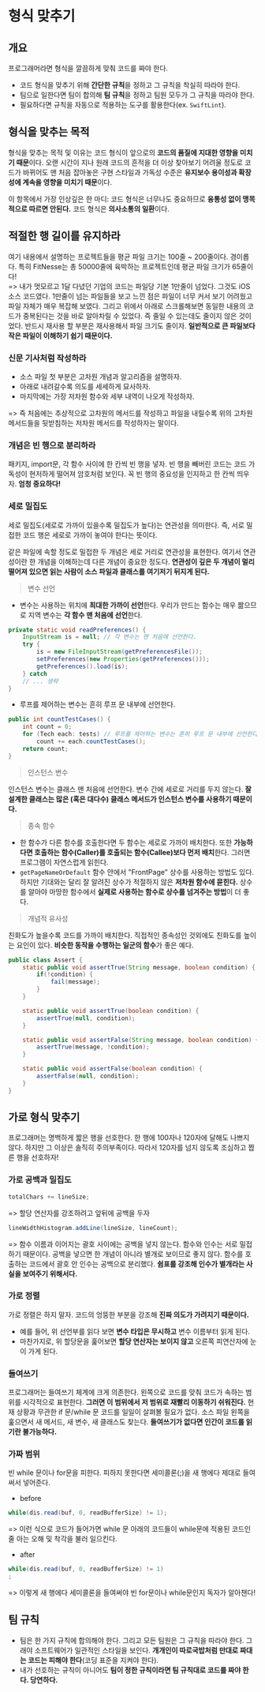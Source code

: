 # 형식 맞추기 

## 개요

프로그래머라면 형식을 깔끔하게 맞춰 코드를 짜야 한다.
* 코드 형식을 맞추기 위해 **간단한 규칙**을 정하고 그 규칙을 착실히 따라야 한다.
* 팀으로 일한다면 팀이 합의해 **팀 규칙**을 정하고 팀원 모두가 그 규칙을 따라야 한다.
* 필요하다면 규칙을 자동으로 적용하는 도구를 활용한다(ex. `SwiftLint`).

## 형식을 맞추는 목적

형식을 맞추는 목적 및 이유는 코드 형식이 앞으로의 **코드의 품질에 지대한 영향을 미치기 때문**이다. 오랜 시간이 지나 원래 코드의 흔적을 더 이상 찾아보기 어려울 정도로 코드가 바뀌어도 맨 처음 잡아놓은 구현 스타일과 가독성 수준은 **유지보수 용이성과 확장성에 계속을 영향을 미치기 때문**이다.

이 항목에서 가장 인상깊은 한 마디: 코드 형식은 너무나도 중요하므로 **융통성 없이 맹목적으로 따르면 안된다.** 코드 형식은 **의사소통의 일환**이다.

## 적절한 행 길이를 유지하라

여기 내용에서 설명하는 프로젝트들을 평균 파일 크기는 100줄 ~ 200줄이다. 경이롭다. 특히 FitNesse는 총 50000줄에 육박하는 프로젝트인데 평균 파일 크기가 65줄이다!
<br>=> 내가 멋모르고 1달 다녔던 기업의 코드는 파일당 기본 1만줄이 넘었다. 그것도 iOS 소스 코드였다. 1만줄이 넘는 파일들을 보고 느낀 점은 파일이 너무 커서 보기 어려웠고 파일 자체가 매우 복잡해 보였다. 그리고 위에서 아래로 스크롤해보면 동일한 내용의 코드가 중복된다는 것을 바로 알아차릴 수 있었다. 즉 줄일 수 있는데도 줄이지 않은 것이었다. 반드시 재사용 할 부분은 재사용해서 파일 크기도 줄이자. **일반적으로 큰 파일보다 작은 파일이 이해하기 쉽기 때문이다.**

### 신문 기사처럼 작성하라

* 소스 파일 첫 부분은 고차원 개념과 알고리즘을 설명하자. 
* 아래로 내려갈수록 의도를 세세하게 묘사하자. 
* 마지막에는 가장 저차원 함수와 세부 내역이 나오게 작성하자.

=> 즉 처음에는 추상적으로 고차원의 메서드를 작성하고 파일을 내릴수록 위의 고차원 메서드들을 뒷받침하는 저차원 메서드를 작성하자는 말이다.

### 개념은 빈 행으로 분리하라

패키지, import문, 각 함수 사이에 한 칸씩 빈 행을 넣자.
빈 행을 빼버린 코드는 코드 가독성이 현저하게 떨어져 암호처럼 보인다. 
꼭 빈 행의 중요성을 인지하고 한 칸씩 띄우자. **엄청 중요하다!**

### 세로 밀집도

세로 밀집도(세로로 가까이 있을수록 밀집도가 높다)는 연관성을 의미한다. 즉, 서로 밀접한 코드 행은 세로로 가까이 놓여야 한다는 뜻이다. 

같은 파일에 속할 정도로 밀접한 두 개념은 세로 거리로 연관성을 표현한다. 여기서 연관성이란 한 개념을 이해하는데 다른 개념이 중요한 정도다. **연관성이 깊은 두 개념이 멀리 떨어져 있으면 읽는 사람이 소스 파일과 클래스를 여기저기 뒤지게 된다.**
 
> 변수 선언

* 변수는 사용하는 위치에 **최대한 가까이 선언**한다. 우리가 만드는 함수는 매우 짦으므로 지역 변수는 **각 함수 맨 처음에 선언**한다.

```java
private static void readPreferences() {
    InputStream is = null; // 각 변수는 맨 처음에 선언한다.
    try {
        is = new FileInputStream(getPreferencesFile());
        setPreferences(new Properties(getPreferences()));
        getPreferences().load(is);
    } catch
    // ... 생략 
}
```

* 루프를 제어하는 변수는 흔히 루프 문 내부에 선언한다. 

```java
public int countTestCases() {
    int count = 0;
    for (Tech each: tests) // 루프를 제어하는 변수는 흔히 루프 문 내부에 선언한다. 
        count += each.countTestCases();
    return count;
}
```

> 인스턴스 변수

인스턴스 변수는 클래스 맨 처음에 선언한다. 변수 간에 세로로 거리를 두지 않는다.
**잘 설계한 클래스는 많은 (혹은 대다수) 클래스 메서드가 인스턴스 변수를 사용하기 때문이다.**

> 종속 함수

* 한 함수가 다른 함수를 호출한다면 두 함수는 세로로 가까이 배치한다. 또한 **가능하다면 호출하는 함수(Caller)를 호출되는 함수(Callee)보다 먼저 배치**한다. 그러면 프로그램이 자연스럽게 읽힌다.
* `getPageNameOrDefault` 함수 안에서 "FrontPage" 상수를 사용하는 방법도 있다. 하지만 기대와는 달리 잘 알려진 상수가 적절하지 않은 **저차원 함수에 묻힌다.** 상수를 알아야 마땅한 함수에서 **실제로 사용하는 함수로 상수를 넘겨주는 방법**이 더 좋다.

> 개념적 유사성

친화도가 높을수록 코드를 가까이 배치한다. 직접적인 종속성인 것외에도 친화도를 높이는 요인이 있다. **비슷한 동작을 수행하는 일군의 함수**가 좋은 예다. 

```java
public class Assert {
    static public void assertTrue(String message, boolean condition) {
        if(!condition) {
            fail(message);
        }
    }

    static public void assertTrue(boolean condition) {
        assertTrue(null, condition);
    }

    static public void assertFalse(String message, boolean condition) {
        assertTrue(message, !condition);
    }

    static public void assertFalse(boolean condition) {
        assertFalse(null, condition);
    }
}
```

## 가로 형식 맞추기

프로그래머는 명백하게 짧은 행을 선호한다. 한 행에 100자나 120자에 달해도 나쁘지 않다. 하지만 그 이상은 솔직히 주의부족이다. 따라서 120자를 넘지 않도록 조심하고 짭른 행을 선호하자!

### 가로 공백과 밀집도

```java
totalChars += lineSize;
```
=> 할당 연산자를 강조하려고 앞뒤에 공백을 두자 

```java
lineWidthHistogram.addLine(lineSize, lineCount);
```
=> 함수 이름과 이어지는 괄호 사이에는 공백을 넣지 않는다. 함수와 인수는 서로 밀접하기 때문이다. 공백을 넣으면 한 개념이 아니라 별개로 보이므로 좋지 않다. 함수를 호출하는 코드에서 괄호 안 인수는 공백으로 분리했다. **쉼표를 강조해 인수가 별개라는 사실을 보여주기 위해서다.**

### 가로 정렬

가로 정렬은 하지 말자. 코드의 엉뚱한 부분을 강조해 **진짜 의도가 가려지기 때문이다.**
* 예를 들어, 위 선언부를 읽다 보면 **변수 타입은 무시하고** 변수 이름부터 읽게 된다.
* 마찬가지로, 위 할당문을 훑어보면 **할당 연산자는 보이지 않고** 오른쪽 피연산자에 눈이 가게 된다.

### 들여쓰기

프로그래머는 들여쓰기 체계에 크게 의존한다. 
왼쪽으로 코드를 맞춰 코드가 속하는 범위를 시각적으로 표현한다. 
**그러면 이 범위에서 저 범위로 재빨리 이동하기 쉬워진다.** 
현재 상황과 무관한 if 문/while 문 코드를 일일이 살펴볼 필요가 없다. 
소스 파일 왼쪽을 훑으면서 새 메서드, 새 변수, 새 클래스도 찾는다. 
**들여쓰기가 없다면 인간이 코드를 읽기란 불가능하다.**

### 가짜 범위

빈 while 문이나 for문을 피한다. 피하지 못한다면 세미콜론(;)을 새 행에다 제대로 들여써서 넣어준다. 

* before 
```java
while(dis.read(buf, 0, readBufferSize) != 1);
```
=> 이런 식으로 코드가 들어가면 while 문 아래의 코드들이 while문에 적용된 코드인 줄 아는 오해 및 착각을 불러 일으킨다. 

* after
```java
while(dis.read(buf, 0, readBufferSize) != 1)
;
```
=> 이렇게 새 행에다 세미콜론을 들여써야 빈 for문이나 while문인지 독자가 알아챈다! 

## 팀 규칙

* 팀은 한 가지 규칙에 합의해야 한다. 그리고 모든 팀원은 그 규칙을 따라야 한다. 그래야 소프트웨어가 일관적인 스타일을 보인다. **개개인이 따로국밥처럼 만대로 짜대는 코드는 피해야 한다**(코딩 표준을 지켜야 한다). 
* 내가 선호하는 규칙이 아니어도 **팀이 정한 규칙이라면 팀 규칙대로 코드를 짜야 한다. 당연하다.**
